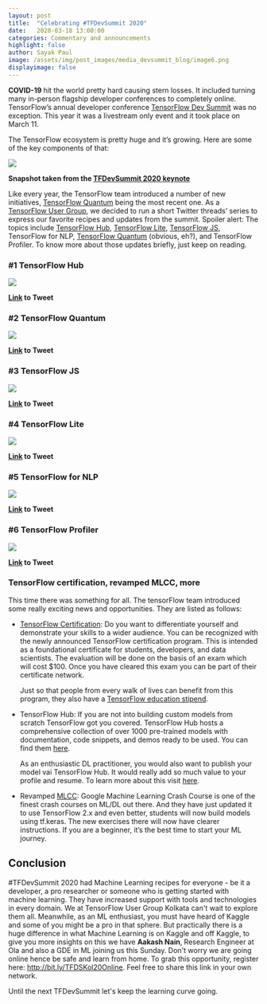 ```yaml
---
layout: post
title:  "Celebrating #TFDevSummit 2020"
date:   2020-03-18 13:00:00
categories: Commentary and announcements
highlight: false
author: Sayak Paul
image: /assets/img/post_images/media_devsummit_blog/image6.png
displayimage: false
---
```


**COVID-19** hit the world pretty hard causing stern losses. It included turning many in-person flagship developer conferences to completely online. TensorFlow’s annual developer conference [<span class="underline">TensorFlow Dev Summit</span>](https://www.tensorflow.org/dev-summit) was no exception. This year it was a livestream only event and it took place on March 11.

The TensorFlow ecosystem is pretty huge and it’s growing. Here are some of the key components of that:

![](/assets/img/post_images/media_devsummit_blog/image6.png)

**Snapshot taken from the [<span class="underline">TFDevSummit 2020 keynote</span>](https://youtu.be/_lsjCH3fd00)**

Like every year, the TensorFlow team introduced a number of new initiatives, [<span class="underline">TensorFlow Quantum</span>](https://www.tensorflow.org/quantum/) being the most recent one. As a [<span class="underline">TensorFlow User Group</span>](https://www.tensorflow.org/community/groups), we decided to run a short Twitter threads’ series to express our favorite recipes and updates from the summit. Spoiler alert: The topics include [<span class="underline">TensorFlow Hub</span>](https://www.tensorflow.org/hub), [<span class="underline">TensorFlow Lite</span>](https://www.tensorflow.org/lite), [<span class="underline">TensorFlow JS</span>](https://www.tensorflow.org/js), TensorFlow for NLP, [<span class="underline">TensorFlow Quantum</span>](https://www.tensorflow.org/quantum) (obvious, eh?), and TensorFlow Profiler. To know more about those updates briefly, just keep on reading.

### \#1 TensorFlow Hub

![](/assets/img/post_images/media_devsummit_blog/image1.png)

**[<span class="underline">Link</span>](https://twitter.com/TFUGKol/status/1238351587304591360) to Tweet**

### \#2 TensorFlow Quantum

![](/assets/img/post_images/media_devsummit_blog/image3.png)

**[<span class="underline">Link</span>](https://twitter.com/TFUGKol/status/1238139119278030850) to Tweet**

### \#3 TensorFlow JS

![](/assets/img/post_images/media_devsummit_blog/image2.png)

**[<span class="underline">Link</span>](https://twitter.com/TFUGKol/status/1239553411877462016) to Tweet**

### \#4 TensorFlow Lite

![](/assets/img/post_images/media_devsummit_blog/image7.png)

**[<span class="underline">Link</span>](https://twitter.com/TFUGKol/status/1239192872533909505) to Tweet**

### \#5 TensorFlow for NLP

![](/assets/img/post_images/media_devsummit_blog/image5.png)

**[<span class="underline">Link</span>](https://twitter.com/TFUGKol/status/1238487364080549889) to Tweet**

### \#6 TensorFlow Profiler

![](/assets/img/post_images/media_devsummit_blog/image4.png)

**[<span class="underline">Link</span>](https://twitter.com/TFUGKol/status/1238081475288772611) to Tweet**

### TensorFlow certification, revamped MLCC, more

This time there was something for all. The tensorFlow team introduced some really exciting news and opportunities. They are listed as follows:

- [TensorFlow Certification](https://www.tensorflow.org/certificate): Do you want to differentiate yourself and demonstrate your skills to a wider audience. You can be recognized with the newly announced TensorFlow certification program. This is intended as a foundational certificate for students, developers, and data scientists. The evaluation will be done on the basis of an exam which will cost $100. Once you have cleared this exam you can be part of their certificate network.

  Just so that people from every walk of lives can benefit from this program, they also have a [TensorFlow education stipend](https://www.tensorflow.org/site-assets/downloads/marketing/cert/TF_Education_Stipend.pdf).

- TensorFlow Hub: If you are not into building custom models from scratch TensorFlow got you covered. TensorFlow Hub hosts a comprehensive collection of over 1000 pre-trained models with documentation, code snippets, and demos ready to be used. You can find them [<span class="underline">here</span>](https://tfhub.dev/).

   As an enthusiastic DL practitioner, you would also want to publish your model vai TensorFlow Hub. It would really add so much value to your profile and resume. To learn more about this visit [<span class="underline">here</span>](https://github.com/tensorflow/hub/tree/master/tfhub_dev).

- Revamped [<span class="underline">MLCC</span>](https://developers.google.com/machine-learning/crash-course): Google Machine Learning Crash Course is one of the finest crash courses on ML/DL out there. And they have just updated it to use TensorFlow 2.x and even better, students will now build models using tf.keras. The new exercises there will now have clearer instructions. If you are a beginner, it’s the best time to start your ML journey.

## Conclusion

\#TFDevSummit 2020 had Machine Learning recipes for everyone - be it a developer, a pro researcher or someone who is getting started with machine learning. They have increased support with tools and technologies in every domain. We at TensorFlow User Group Kolkata can't wait to explore them all. Meanwhile, as an ML enthusiast, you must have heard of Kaggle and some of you might be a pro in that sphere. But practically there is a huge difference in what Machine Learning is on Kaggle and off Kaggle, to give you more insights on this we have **Aakash Nain**, Research Engineer at Ola and also a GDE in ML joining us this Sunday. Don't worry we are going online hence be safe and learn from home. To grab this opportunity, register here: [<span class="underline">http://bit.ly/TFDSKol20Online</span>](http://bit.ly/TFDSKol20Online). Feel free to share this link in your own network.

Until the next TFDevSummit let's keep the learning curve going.
